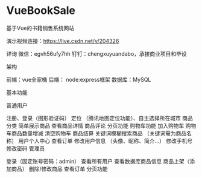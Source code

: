 # VueBookSale
基于Vue的书籍销售系统网站

演示视频连接：https://live.csdn.net/v/204326

详询 微信：egvh56ufy7hh 钉钉：chengxuyuandabo，承接商业项目和毕设

架构

前端：vue全家桶
后端： node:express框架
数据库：MySQL

基本功能

普通用户

注册、登录（图形验证码）
定位 （腾讯地图定位功能）、自主选择所在城市
商品
    分类
    简单展示商品
    查看商品详情
    商品评论
分页功能
购物车功能
    加入购物车
    购物车商品数量增减
    清空购物车
    商品结算
关键词模糊搜索商品 （关键词需为商品名称）
用户个人中心
查看订单
    修改用户信息 （头像、昵称、简介...）
    修改手机号
    修改密码
管理员

登录（固定账号密码：admin）
查看所有用户
查看数据库商品信息
商品上架（添加商品）
删除/修改商品
查看订单
分页功能
